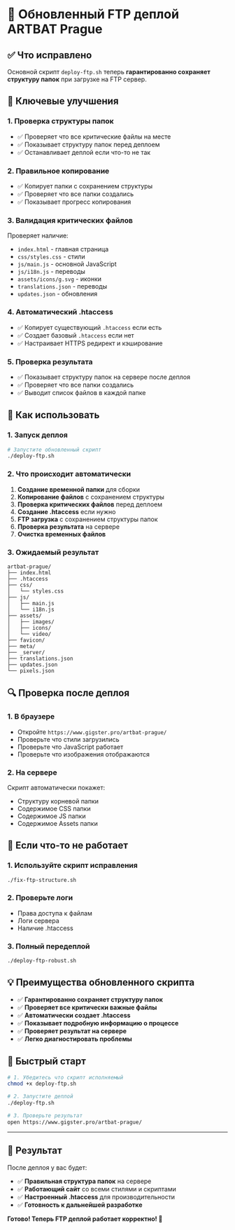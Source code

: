 # 🚀 Обновленный FTP деплой ARTBAT Prague

## ✅ Что исправлено

Основной скрипт `deploy-ftp.sh` теперь **гарантированно сохраняет структуру папок** при загрузке на FTP сервер.

## 🔧 Ключевые улучшения

### **1. Проверка структуры папок**
- ✅ Проверяет что все критические файлы на месте
- ✅ Показывает структуру папок перед деплоем
- ✅ Останавливает деплой если что-то не так

### **2. Правильное копирование**
- ✅ Копирует папки с сохранением структуры
- ✅ Проверяет что все папки создались
- ✅ Показывает прогресс копирования

### **3. Валидация критических файлов**
Проверяет наличие:
- `index.html` - главная страница
- `css/styles.css` - стили
- `js/main.js` - основной JavaScript
- `js/i18n.js` - переводы
- `assets/icons/g.svg` - иконки
- `translations.json` - переводы
- `updates.json` - обновления

### **4. Автоматический .htaccess**
- ✅ Копирует существующий `.htaccess` если есть
- ✅ Создает базовый `.htaccess` если нет
- ✅ Настраивает HTTPS редирект и кэширование

### **5. Проверка результата**
- ✅ Показывает структуру папок на сервере после деплоя
- ✅ Проверяет что все папки создались
- ✅ Выводит список файлов в каждой папке

## 🚀 Как использовать

### **1. Запуск деплоя**
```bash
# Запустите обновленный скрипт
./deploy-ftp.sh
```

### **2. Что происходит автоматически**
1. **Создание временной папки** для сборки
2. **Копирование файлов** с сохранением структуры
3. **Проверка критических файлов** перед деплоем
4. **Создание .htaccess** если нужно
5. **FTP загрузка** с сохранением структуры папок
6. **Проверка результата** на сервере
7. **Очистка временных файлов**

### **3. Ожидаемый результат**
```
artbat-prague/
├── index.html
├── .htaccess
├── css/
│   └── styles.css
├── js/
│   ├── main.js
│   └── i18n.js
├── assets/
│   ├── images/
│   ├── icons/
│   └── video/
├── favicon/
├── meta/
├── _server/
├── translations.json
├── updates.json
└── pixels.json
```

## 🔍 Проверка после деплоя

### **1. В браузере**
- Откройте `https://www.gigster.pro/artbat-prague/`
- Проверьте что стили загрузились
- Проверьте что JavaScript работает
- Проверьте что изображения отображаются

### **2. На сервере**
Скрипт автоматически покажет:
- Структуру корневой папки
- Содержимое CSS папки
- Содержимое JS папки
- Содержимое Assets папки

## 🚨 Если что-то не работает

### **1. Используйте скрипт исправления**
```bash
./fix-ftp-structure.sh
```

### **2. Проверьте логи**
- Права доступа к файлам
- Логи сервера
- Наличие .htaccess

### **3. Полный передеплой**
```bash
./deploy-ftp-robust.sh
```

## 💡 Преимущества обновленного скрипта

- ✅ **Гарантированно сохраняет структуру папок**
- ✅ **Проверяет все критически важные файлы**
- ✅ **Автоматически создает .htaccess**
- ✅ **Показывает подробную информацию о процессе**
- ✅ **Проверяет результат на сервере**
- ✅ **Легко диагностировать проблемы**

## 🎯 Быстрый старт

```bash
# 1. Убедитесь что скрипт исполняемый
chmod +x deploy-ftp.sh

# 2. Запустите деплой
./deploy-ftp.sh

# 3. Проверьте результат
open https://www.gigster.pro/artbat-prague/
```

---

## 🎉 Результат

После деплоя у вас будет:
- ✅ **Правильная структура папок** на сервере
- ✅ **Работающий сайт** со всеми стилями и скриптами
- ✅ **Настроенный .htaccess** для производительности
- ✅ **Готовность к дальнейшей разработке**

**Готово! Теперь FTP деплой работает корректно! 🚀**
